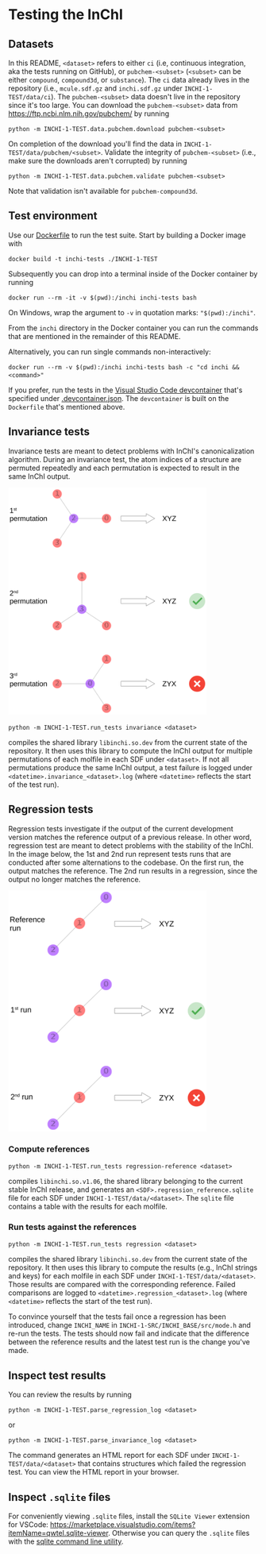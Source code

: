 # Testing the InChI

## Datasets

In this README, `<dataset>` refers to either `ci`
(i.e, continuous integration, aka the tests running on GitHub), or `pubchem-<subset>` (`<subset>` can be either `compound`, `compound3d`, or `substance`).
The `ci` data already lives in the repository (i.e., `mcule.sdf.gz` and `inchi.sdf.gz` under `INCHI-1-TEST/data/ci`).
The `pubchem-<subset>` data doesn't live in the repository since it's too large.
You can download the `pubchem-<subset>` data from <https://ftp.ncbi.nlm.nih.gov/pubchem/> by running

```Shell
python -m INCHI-1-TEST.data.pubchem.download pubchem-<subset>
```

On completion of the download you'll find the data in `INCHI-1-TEST/data/pubchem/<subset>`.
Validate the integrity of `pubchem-<subset>` (i.e., make sure the downloads aren't corrupted) by running

```Shell
python -m INCHI-1-TEST.data.pubchem.validate pubchem-<subset>
```

Note that validation isn't available for `pubchem-compound3d`.

## Test environment

Use our [Dockerfile](../Dockerfile) to run the test suite.
Start by building a Docker image with

```Shell
docker build -t inchi-tests ./INCHI-1-TEST
```

Subsequently you can drop into a terminal inside of the Docker container by running

```Shell
docker run --rm -it -v $(pwd):/inchi inchi-tests bash
```

On Windows, wrap the argument to `-v` in quotation marks: `"$(pwd):/inchi"`.

From the `inchi` directory in the Docker container you can run the commands that are mentioned in the remainder of this README.

Alternatively, you can run single commands non-interactively:

```Shell
docker run --rm -v $(pwd):/inchi inchi-tests bash -c "cd inchi && <command>"
```

If you prefer, run the tests in the [Visual Studio Code devcontainer](https://code.visualstudio.com/docs/devcontainers/containers)
that's specified under [.devcontainer.json](../../.devcontainer.json).
The `devcontainer` is built on the `Dockerfile` that's mentioned above.

## Invariance tests

Invariance tests are meant to detect problems with InChI's canonicalization algorithm.
During an invariance test, the atom indices of a structure are permuted repeatedly and each permutation is expected to result in the same InChI output.

<img src="./invariance.svg" alt="schematic" width="400"/>

```Shell
python -m INCHI-1-TEST.run_tests invariance <dataset>
```

compiles the shared library `libinchi.so.dev` from the current state of the repository.
It then uses this library to compute the InChI output for multiple permutations of each molfile in each SDF under `<dataset>`.
If not all permutations produce the same InChI output,
a test failure is logged under `<datetime>.invariance_<dataset>.log`
(where `<datetime>` reflects the start of the test run).

## Regression tests

Regression tests investigate if the output of the current development version matches the reference output of a previous release.
In other word, regression test are meant to detect problems with the stability of the InChI.
In the image below, the 1st and 2nd run represent tests runs
that are conducted after some alternations to the codebase.
On the first run, the output matches the reference.
The 2nd run results in a regression, since the output no longer matches the reference.

<img src="./regression.svg" alt="schematic" width="400"/>

### Compute references

```Shell
python -m INCHI-1-TEST.run_tests regression-reference <dataset>
```

compiles `libinchi.so.v1.06`, the shared library belonging to the current stable InChI release,
and generates an `<SDF>.regression_reference.sqlite` file for each SDF under `INCHI-1-TEST/data/<dataset>`.
The `sqlite` file contains a table with the results for each molfile.

### Run tests against the references

```Shell
python -m INCHI-1-TEST.run_tests regression <dataset>
```

compiles the shared library `libinchi.so.dev` from the current state of the repository.
It then uses this library to compute the results (e.g., InChI strings and keys) for each molfile in each SDF under `INCHI-1-TEST/data/<dataset>`.
Those results are compared with the corresponding reference.
Failed comparisons are logged to `<datetime>.regression_<dataset>.log` (where `<datetime>` reflects the start of the test run).

To convince yourself that the tests fail once a regression has been introduced,
change `INCHI_NAME` in `INCHI-1-SRC/INCHI_BASE/src/mode.h` and re-run the tests.
The tests should now fail and indicate that the difference between the reference results and the latest test run is the change you've made.

## Inspect test results

You can review the results by running

```Shell
python -m INCHI-1-TEST.parse_regression_log <dataset>
```

or

```Shell
python -m INCHI-1-TEST.parse_invariance_log <dataset>
```

The command generates an HTML report for each SDF under `INCHI-1-TEST/data/<dataset>` that contains structures which failed the regression test.
You can view the HTML report in your browser.

## Inspect `.sqlite` files

For conveniently viewing `.sqlite` files, install the `SQLite Viewer` extension for VSCode: <https://marketplace.visualstudio.com/items?itemName=qwtel.sqlite-viewer>. Otherwise you can query the `.sqlite` files with the [sqlite command line utility](https://sqlite.org/cli.html).
